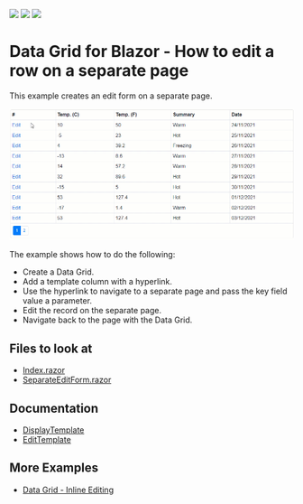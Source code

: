 <!-- default badges list -->
![](https://img.shields.io/endpoint?url=https://codecentral.devexpress.com/api/v1/VersionRange/198051624/20.2.3%2B)
[![](https://img.shields.io/badge/Open_in_DevExpress_Support_Center-FF7200?style=flat-square&logo=DevExpress&logoColor=white)](https://supportcenter.devexpress.com/ticket/details/T802173)
[![](https://img.shields.io/badge/📖_How_to_use_DevExpress_Examples-e9f6fc?style=flat-square)](https://docs.devexpress.com/GeneralInformation/403183)
<!-- default badges end -->

# Data Grid for Blazor - How to edit a row on a separate page

This example creates an edit form on a separate page.


![Edit form on a separate page](images/datagrid-with-external-edit-form.gif)

The example shows how to do the following:

* Create a Data Grid.
* Add a template column with a hyperlink.
* Use the hyperlink to navigate to a separate page and pass the key field value a parameter. 
* Edit the record on the separate page.
* Navigate back to the page with the Data Grid.

<!-- default file list -->
## Files to look at

* [Index.razor](./CS/DataGridSeparateEditForm/Pages/Index.razor)
* [SeparateEditForm.razor](./CS/DataGridSeparateEditForm/Pages/AdditionalPages/SeparateEditForm.razor)
<!-- default file list end -->

## Documentation

* [DisplayTemplate](https://docs.devexpress.com/Blazor/DevExpress.Blazor.DxDataGridColumn.DisplayTemplate)
* [EditTemplate](https://docs.devexpress.com/Blazor/DevExpress.Blazor.DxDataGridColumn.EditTemplate)

## More Examples

* [Data Grid - Inline Editing](https://github.com/DevExpress-Examples/Blazor-dxdatagrid-inline-editing)